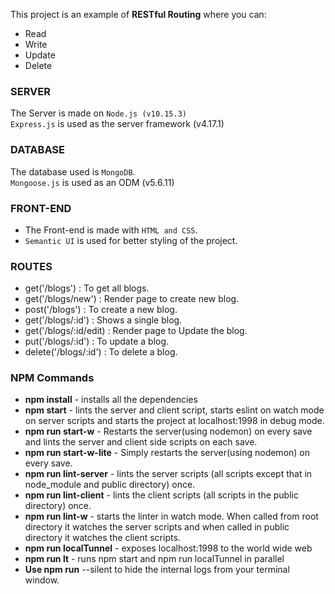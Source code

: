 
This project is an example of **RESTful Routing** where you can:
- Read
- Write
- Update
- Delete

### SERVER

The Server is made on `Node.js (v10.15.3)`
<br/>
`Express.js` is used as the server framework (v4.17.1)

### DATABASE

The database used is `MongoDB`.
<br/>
`Mongoose.js` is used as an ODM (v5.6.11)

### FRONT-END

- The Front-end is made with `HTML and CSS`.
- `Semantic UI` is used for better styling of the project.

### ROUTES

- get('/blogs') : To get all blogs.
- get('/blogs/new') : Render page to create new blog.
- post('/blogs') : To create a new blog.
- get('/blogs/:id') : Shows a single blog.
- get('/blogs/:id/edit) : Render page to Update the blog.
- put('/blogs/:id') : To update a blog.
- delete('/blogs/:id') : To delete a blog.

### NPM Commands

- **npm install** - installs all the dependencies
- **npm start** - lints the server and client script, starts eslint on watch mode on server scripts and starts the project at localhost:1998 in debug mode.
- **npm run start-w** - Restarts the server(using nodemon) on every save and lints the server and client side scripts on each save.
- **npm run start-w-lite** - Simply restarts the server(using nodemon) on every save.
- **npm run lint-server** - lints the server scripts (all scripts except that in node_module and public directory) once.
- **npm run lint-client** - lints the client scripts (all scripts in the public directory) once.
- **npm run lint-w** - starts the linter in watch mode. When called from root directory it watches the server scripts and when called in public directory it watches the client scripts.
- **npm run localTunnel** - exposes localhost:1998 to the world wide web
- **npm run lt** - runs npm start and npm run localTunnel in parallel
- **Use npm run** --silent <your-script> to hide the internal logs from your terminal window.
